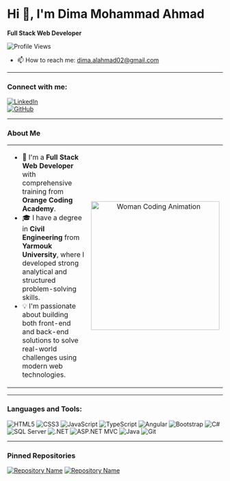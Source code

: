# Hi 👋, I'm Dima Mohammad Ahmad

**Full Stack Web Developer**

![Profile Views](https://komarev.com/ghpvc/?username=dimamohamad&color=blue)

- 📫 How to reach me: [dima.alahmad02@gmail.com](mailto:dima.alahmad02@gmail.com)

---

### Connect with me:

[![LinkedIn](https://img.shields.io/badge/LinkedIn-blue?style=flat&logo=linkedin)](https://www.linkedin.com/in/dima-ahmad-3b2152270/)  
[![GitHub](https://img.shields.io/badge/GitHub-black?style=flat&logo=github)](https://github.com/dimamohamad)

---

### About Me

<table>
  <tr>
    <td style="vertical-align: top;">
      <ul>
        <li>🌟 I'm a <strong>Full Stack Web Developer</strong> with comprehensive training from <strong>Orange Coding Academy</strong>.</li>
        <li>🎓 I have a degree in <strong>Civil Engineering</strong> from <strong>Yarmouk University</strong>, where I developed strong analytical and structured problem-solving skills.</li>
        <li>💡 I'm passionate about building both front-end and back-end solutions to solve real-world challenges using modern web technologies.</li>
      </ul>
    </td>
    <td style="text-align: center;">
      <img src="YOUR_GIF_URL_HERE" alt="Woman Coding Animation" width="300"/>
    </td>
  </tr>
</table>

---

### Languages and Tools:

<p align="left">
  <img src="https://img.icons8.com/color/48/000000/html-5.png" alt="HTML5"/>
  <img src="https://img.icons8.com/color/48/000000/css3.png" alt="CSS3"/>
  <img src="https://img.icons8.com/color/48/000000/javascript.png" alt="JavaScript"/>
  <img src="https://img.icons8.com/color/48/000000/typescript.png" alt="TypeScript"/>
  <img src="https://img.icons8.com/color/48/000000/angularjs.png" alt="Angular"/>
  <img src="https://img.icons8.com/color/48/000000/bootstrap.png" alt="Bootstrap"/>
  <img src="https://img.icons8.com/color/48/000000/c-sharp-logo.png" alt="C#"/>
  <img src="https://img.icons8.com/color/48/000000/sql.png" alt="SQL Server"/>
  <img src="https://img.icons8.com/fluency/48/000000/net-framework.png" alt=".NET"/>
  <img src="https://img.icons8.com/ios-filled/50/000000/mvc.png" alt="ASP.NET MVC"/>
  <img src="https://img.icons8.com/color/48/000000/java-coffee-cup-logo.png" alt="Java"/>
  <img src="https://img.icons8.com/color/48/000000/git.png" alt="Git"/>
</p>

---

### Pinned Repositories

[![Repository Name](https://github-readme-stats.vercel.app/api/pin/?username=dimamohamad&repo=your-repo-name)](https://github.com/dimamohamad/your-repo-name)
[![Repository Name](https://github-readme-stats.vercel.app/api/pin/?username=dimamohamad&repo=your-repo-name)](https://github.com/dimamohamad/your-repo-name)
